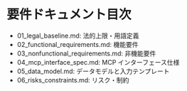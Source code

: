 # 要件ドキュメント目次

- 01_legal_baseline.md: 法的上限・用語定義
- 02_functional_requirements.md: 機能要件
- 03_nonfunctional_requirements.md: 非機能要件
- 04_mcp_interface_spec.md: MCP インターフェース仕様
- 05_data_model.md: データモデルと入力テンプレート
- 06_risks_constraints.md: リスク・制約
